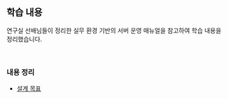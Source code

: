 ## 학습 내용
연구실 선배님들이 정리한 실무 환경 기반의 서버 운영 매뉴얼을 참고하여 학습 내용을 정리했습니다.

<br>

### 내용 정리
- [설계 목표](https://familiar-dragon-4ed.notion.site/242bf88cd0f580c3952fe845891df52f?source=copy_link)
